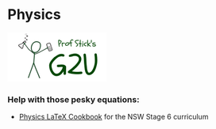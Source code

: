 # Physics

<img src="/media/prof_stick_g2u.png" width="200">

### Help with those pesky equations:

* [Physics LaTeX Cookbook](/docs/physics/physics_latex_cookbook.html) for the NSW Stage 6 curriculum
